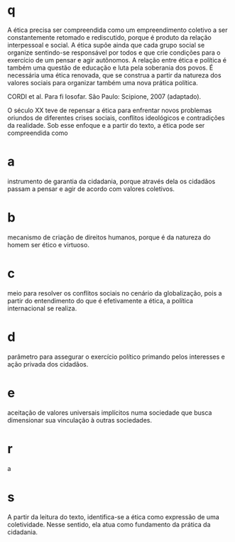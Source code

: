 # q
A ética precisa ser compreendida como um empreendimento coletivo a ser constantemente retomado e rediscutido, porque é produto da relação interpessoal e social. A ética supõe ainda que cada grupo social se organize sentindo-se responsável por todos e que crie condições para o exercício de um pensar e agir autônomos. A relação entre ética e política é também uma questão de educação e luta pela soberania dos povos. É necessária uma ética renovada, que se construa a partir da natureza dos valores sociais para organizar também uma nova prática política.

CORDI et al. Para fi losofar. São Paulo: Scipione, 2007 (adaptado).

O século XX teve de repensar a ética para enfrentar novos problemas oriundos de diferentes crises sociais, conflitos ideológicos e contradições da realidade. Sob esse enfoque e a partir do texto, a ética pode ser compreendida como

# a
instrumento de garantia da cidadania, porque através dela os cidadãos passam a pensar e agir de acordo com valores coletivos.

# b
mecanismo de criação de direitos humanos, porque é da natureza do homem ser ético e virtuoso.

# c
meio para resolver os conflitos sociais no cenário da globalização, pois a partir do entendimento do que é efetivamente a ética, a política internacional se realiza.

# d
parâmetro para assegurar o exercício político primando pelos interesses e ação privada dos cidadãos.

# e
aceitação de valores universais implícitos numa sociedade que busca dimensionar sua vinculação à outras sociedades.

# r
a

# s
A partir da leitura do texto, identifica-se a ética como expressão de uma coletividade. Nesse sentido, ela atua como fundamento da prática da cidadania.
